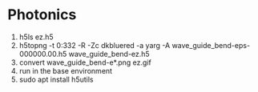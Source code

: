 # Photonics

1. h5ls ez.h5
2. h5topng -t 0:332 -R -Zc dkbluered -a yarg -A wave_guide_bend-eps-000000.00.h5 wave_guide_bend-ez.h5
3. convert wave_guide_bend-e*.png ez.gif
4. run in the base environment 
5. sudo apt install h5utils
